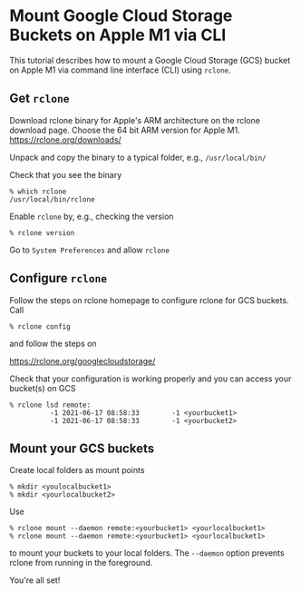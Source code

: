 # Mount Google Cloud Storage Buckets on Apple M1 via CLI

This tutorial describes how to mount a Google Cloud Storage (GCS) bucket on Apple M1 via command line interface (CLI) using `rclone`.

## Get `rclone`

Download rclone binary for Apple's ARM architecture on the rclone download page. Choose the 64 bit ARM version for Apple M1.
https://rclone.org/downloads/

Unpack and copy the binary to a typical folder, e.g., 
`/usr/local/bin/`

Check that you see the binary

```
% which rclone
/usr/local/bin/rclone
```


Enable `rclone` by, e.g., checking the version

`% rclone version`

Go to `System Preferences` and allow `rclone`


## Configure `rclone`

Follow the steps on rclone homepage to configure rclone for GCS buckets. Call

`% rclone config`

and follow the steps on

https://rclone.org/googlecloudstorage/

Check that your configuration is working properly and you can access your bucket(s) on GCS
```
% rclone lsd remote:
          -1 2021-06-17 08:58:33        -1 <yourbucket1>
          -1 2021-06-17 08:58:33        -1 <yourbucket2>
```

## Mount your GCS buckets

Create local folders as mount points
```
% mkdir <youlocalbucket1>
% mkdir <yourlocalbucket2>
```

Use 
```
% rclone mount --daemon remote:<yourbucket1> <yourlocalbucket1>
% rclone mount --daemon remote:<yourbucket1> <yourlocalbucket1>
```
to mount your buckets to your local folders. The `--daemon` option prevents rclone from running in the foreground.

You're all set!


